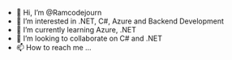 - 👋 Hi, I’m @Ramcodejourn
- 👀 I’m interested in .NET, C#, Azure and Backend Development
- 🌱 I’m currently learning Azure, .NET 
- 💞️ I’m looking to collaborate on C# and .NET
- 📫 How to reach me ...

<!---
Ramcodejourn/Ramcodejourn is a ✨ special ✨ repository because its `README.md` (this file) appears on your GitHub profile.
You can click the Preview link to take a look at your changes.
--->
